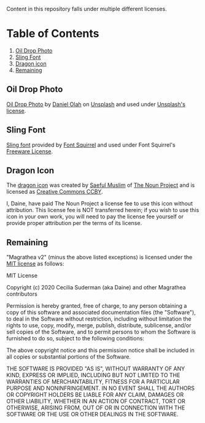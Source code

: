 Content in this repository falls under multiple different licenses. 

# Table of Contents
1. [Oil Drop Photo](#oil-drop-photo)
1. [Sling Font](#sling-font)
1. [Dragon icon](#dragon-icon)
1. [Remaining](#remaining)


## Oil Drop Photo

[Oil Drop Photo](https://unsplash.com/photos/04RhrsalOmU) by [Daniel Olah](https://unsplash.com/@danesduet) on [Unsplash](https://unsplash.com/) and used under [Unsplash's license](https://unsplash.com/license).

## Sling Font

[Sling font](https://www.fontsquirrel.com/fonts/Sling) provided by [Font Squirrel](https://www.fontsquirrel.com/) and used under Font Squirrel's [Freeware License](https://www.fontsquirrel.com/license/Sling).

## Dragon Icon
The [dragon icon](https://thenounproject.com/icon/2266440/) was created by [Saeful Muslim](https://thenounproject.com/rebelsaeful) of [The Noun Project](https://thenounproject.com) and is licensed as [Creative Commons CCBY](https://creativecommons.org/licenses/by/3.0/). 

I, Daine, have paid The Noun Project a license fee to use this icon without attribution. This license fee is NOT transferred herein; if you wish to use this icon in your own work, you will need to pay the license fee yourself or provide proper attribution per the terms of its license.

## Remaining

"Magrathea v2" (minus the above listed exceptions) is licensed under the [MIT license](https://spdx.org/licenses/MIT.html) as follows:

MIT License

Copyright (c) 2020 Cecilia Suderman (aka Daine) and other Magrathea contributors

Permission is hereby granted, free of charge, to any person obtaining a copy
of this software and associated documentation files (the "Software"), to deal
in the Software without restriction, including without limitation the rights
to use, copy, modify, merge, publish, distribute, sublicense, and/or sell
copies of the Software, and to permit persons to whom the Software is
furnished to do so, subject to the following conditions:

The above copyright notice and this permission notice shall be included in all
copies or substantial portions of the Software.

THE SOFTWARE IS PROVIDED "AS IS", WITHOUT WARRANTY OF ANY KIND, EXPRESS OR
IMPLIED, INCLUDING BUT NOT LIMITED TO THE WARRANTIES OF MERCHANTABILITY,
FITNESS FOR A PARTICULAR PURPOSE AND NONINFRINGEMENT. IN NO EVENT SHALL THE
AUTHORS OR COPYRIGHT HOLDERS BE LIABLE FOR ANY CLAIM, DAMAGES OR OTHER
LIABILITY, WHETHER IN AN ACTION OF CONTRACT, TORT OR OTHERWISE, ARISING FROM,
OUT OF OR IN CONNECTION WITH THE SOFTWARE OR THE USE OR OTHER DEALINGS IN THE
SOFTWARE.
